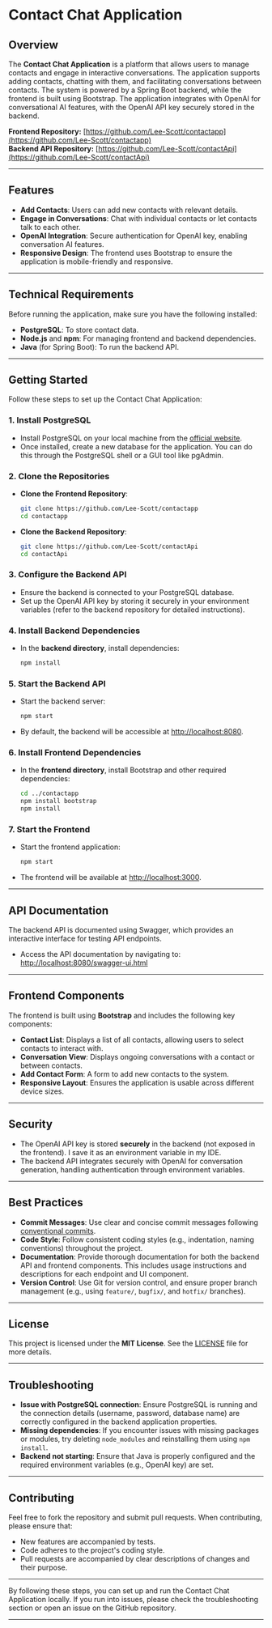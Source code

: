 # Contact Chat Application

## Overview

The **Contact Chat Application** is a platform that allows users to manage contacts and engage in interactive conversations. The application supports adding contacts, chatting with them, and facilitating conversations between contacts. The system is powered by a Spring Boot backend, while the frontend is built using Bootstrap. The application integrates with OpenAI for conversational AI features, with the OpenAI API key securely stored in the backend.

**Frontend Repository:** [https://github.com/Lee-Scott/contactapp](https://github.com/Lee-Scott/contactapp)  
**Backend API Repository:** [https://github.com/Lee-Scott/contactApi](https://github.com/Lee-Scott/contactApi)

---

## Features

- **Add Contacts**: Users can add new contacts with relevant details.
- **Engage in Conversations**: Chat with individual contacts or let contacts talk to each other.
- **OpenAI Integration**: Secure authentication for OpenAI key, enabling conversation AI features.
- **Responsive Design**: The frontend uses Bootstrap to ensure the application is mobile-friendly and responsive.

---

## Technical Requirements

Before running the application, make sure you have the following installed:

- **PostgreSQL**: To store contact data.
- **Node.js** and **npm**: For managing frontend and backend dependencies.
- **Java** (for Spring Boot): To run the backend API.

---

## Getting Started

Follow these steps to set up the Contact Chat Application:

### 1. Install PostgreSQL

- Install PostgreSQL on your local machine from the [official website](https://www.postgresql.org/download/).
- Once installed, create a new database for the application. You can do this through the PostgreSQL shell or a GUI tool like pgAdmin.

### 2. Clone the Repositories

- **Clone the Frontend Repository**:
  ```bash
  git clone https://github.com/Lee-Scott/contactapp
  cd contactapp
  ```

- **Clone the Backend Repository**:
  ```bash
  git clone https://github.com/Lee-Scott/contactApi
  cd contactApi
  ```

### 3. Configure the Backend API

- Ensure the backend is connected to your PostgreSQL database.
- Set up the OpenAI API key by storing it securely in your environment variables (refer to the backend repository for detailed instructions).

### 4. Install Backend Dependencies

- In the **backend directory**, install dependencies:
  ```bash
  npm install
  ```

### 5. Start the Backend API

- Start the backend server:
  ```bash
  npm start
  ```

- By default, the backend will be accessible at [http://localhost:8080](http://localhost:8080).

### 6. Install Frontend Dependencies

- In the **frontend directory**, install Bootstrap and other required dependencies:
  ```bash
  cd ../contactapp
  npm install bootstrap
  npm install
  ```

### 7. Start the Frontend

- Start the frontend application:
  ```bash
  npm start
  ```

- The frontend will be available at [http://localhost:3000](http://localhost:3000).

---

## API Documentation

The backend API is documented using Swagger, which provides an interactive interface for testing API endpoints.

- Access the API documentation by navigating to:
  [http://localhost:8080/swagger-ui.html](http://localhost:8080/swagger-ui.html)

---

## Frontend Components

The frontend is built using **Bootstrap** and includes the following key components:

- **Contact List**: Displays a list of all contacts, allowing users to select contacts to interact with.
- **Conversation View**: Displays ongoing conversations with a contact or between contacts.
- **Add Contact Form**: A form to add new contacts to the system.
- **Responsive Layout**: Ensures the application is usable across different device sizes.

---

## Security

- The OpenAI API key is stored **securely** in the backend (not exposed in the frontend). I save it as an environment variable in my IDE.
- The backend API integrates securely with OpenAI for conversation generation, handling authentication through environment variables.

---

## Best Practices

- **Commit Messages**: Use clear and concise commit messages following [conventional commits](https://www.conventionalcommits.org/).
- **Code Style**: Follow consistent coding styles (e.g., indentation, naming conventions) throughout the project.
- **Documentation**: Provide thorough documentation for both the backend API and frontend components. This includes usage instructions and descriptions for each endpoint and UI component.
- **Version Control**: Use Git for version control, and ensure proper branch management (e.g., using `feature/`, `bugfix/`, and `hotfix/` branches).

---

## License

This project is licensed under the **MIT License**. See the [LICENSE](LICENSE) file for more details.

---

## Troubleshooting

- **Issue with PostgreSQL connection**: Ensure PostgreSQL is running and the connection details (username, password, database name) are correctly configured in the backend application properties.
- **Missing dependencies**: If you encounter issues with missing packages or modules, try deleting `node_modules` and reinstalling them using `npm install`.
- **Backend not starting**: Ensure that Java is properly configured and the required environment variables (e.g., OpenAI key) are set.

---

## Contributing

Feel free to fork the repository and submit pull requests. When contributing, please ensure that:

- New features are accompanied by tests.
- Code adheres to the project's coding style.
- Pull requests are accompanied by clear descriptions of changes and their purpose.

---

By following these steps, you can set up and run the Contact Chat Application locally. If you run into issues, please check the troubleshooting section or open an issue on the GitHub repository.

---